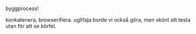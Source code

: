 byggprocess!

konkatenera, browserifiera. uglifaja borde vi också göra, men skönt att testa utan för att se körfel.